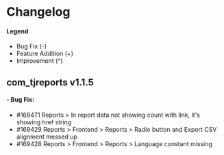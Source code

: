 # Changelog

#### Legend

- Bug Fix (-)
- Feature Addition (+)
- Improvement (^)

## com_tjreports v1.1.5

#### - Bug Fix:
- #169471 Reports > In report data not showing count with link, it's showing href string
- #169429 Reports > Frontend > Reports > Radio button and Export CSV alignment messed up
- #169428 Reports > Frontend > Reports > Language constant missing
